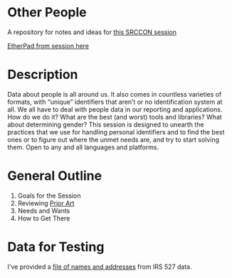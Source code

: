 Other People
============

A repository for notes and ideas for [this SRCCON session](http://schedule.srccon.org/#_session-13)

[EtherPad from session here](https://etherpad.mozilla.org/AdvZynn3SR)

Description
============

Data about people is all around us. It also comes in countless varieties of formats, with “unique” identifiers that aren’t or no identification system at all. We all have to deal with people data in our reporting and applications. How do we do it? What are the best (and worst) tools and libraries? What about determining gender? This session is designed to unearth the practices that we use for handling personal identifiers and to find the best ones or to figure out where the unmet needs are, and try to start solving them. Open to any and all languages and platforms.

General Outline
=============

1. Goals for the Session
2. Reviewing [Prior Art](libraries.md)
3. Needs and Wants
4. How to Get There

Data for Testing
=============

I've provided a [file of names and addresses](names.csv) from IRS 527 data.
